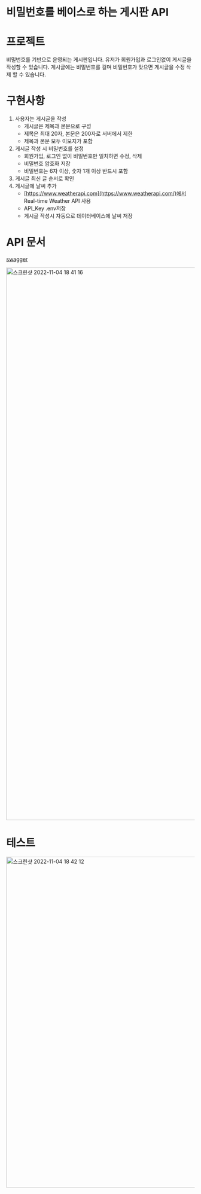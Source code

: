 # 비밀번호를 베이스로 하는 게시판 API

# 프로젝트

비밀번호를 기반으로 운영되는 게시판입니다. 유저가 회원가입과 로그인없이 게시글을 작성할 수 있습니다. 게시글에는 비밀번호를 걸며 비밀번호가 맞으면 게시글을 수정 삭제 할 수 있습니다.

# 구현사항

1. 사용자는 게시글을 작성
   - 게시글은 제목과 본문으로 구성
   - 제목은 최대 20자, 본문은 200자로 서버에서 제한
   - 제목과 본문 모두 이모지가 포함
2. 게시글 작성 시 비밀번호를 설정
   - 회원가입, 로그인 없이 비밀번호만 일치하면 수정, 삭제
   - 비밀번호 암호화 저장
   - 비밀번호는 6자 이상, 숫자 1개 이상 반드시 포함
3. 게시글 최신 글 순서로 확인
4. 게시글에 날씨 추가
   - [https://www.weatherapi.com](https://www.weatherapi.com/)에서 Real-time Weather API 사용
   - API_Key .env저장
   - 게시글 작성시 자동으로 데이터베이스에 날씨 저장

# API 문서

[swagger](http://localhost:3000/api-docs/#/)

<img width="1478" alt="스크린샷 2022-11-04 18 41 16" src="https://user-images.githubusercontent.com/105622759/199942372-81b4a9a9-9e90-45d8-a543-6a576fc31c30.png">

# 테스트

<img width="885" alt="스크린샷 2022-11-04 18 42 12" src="https://user-images.githubusercontent.com/105622759/199942377-c952198d-f1a2-455f-af10-f58225b9c8e7.png">
